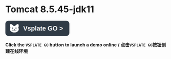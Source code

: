 # Tomcat 8.5.45-jdk11

<a href="https://www.vsplate.com/?docker-compose=https://github.com/vsplate/dcenvs/tomcat/8.5.45-jdk11"><img alt="VSPLATE GO" src="https://raw.githubusercontent.com/vsplate/images/master/vsgo_btn.png" width="200px"></a>

**Click the `VSPLATE GO` button to launch a demo online / 点击`VSPLATE GO`按钮创建在线环境**